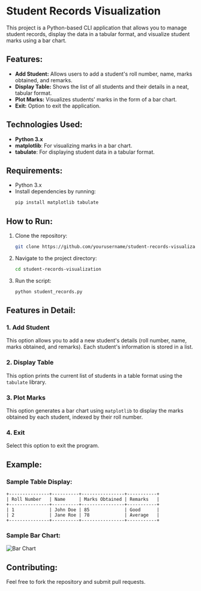 # Student Records Visualization

This project is a Python-based CLI application that allows you to manage student records, display the data in a tabular format, and visualize student marks using a bar chart.

## Features:
- **Add Student:** Allows users to add a student's roll number, name, marks obtained, and remarks.
- **Display Table:** Shows the list of all students and their details in a neat, tabular format.
- **Plot Marks:** Visualizes students' marks in the form of a bar chart.
- **Exit:** Option to exit the application.

## Technologies Used:
- **Python 3.x**
- **matplotlib**: For visualizing marks in a bar chart.
- **tabulate**: For displaying student data in a tabular format.

## Requirements:
- Python 3.x
- Install dependencies by running:
  ```bash
  pip install matplotlib tabulate
  ```

## How to Run:
1. Clone the repository:
   ```bash
   git clone https://github.com/yourusername/student-records-visualization.git
   ```
2. Navigate to the project directory:
   ```bash
   cd student-records-visualization
   ```
3. Run the script:
   ```bash
   python student_records.py
   ```

## Features in Detail:

### 1. Add Student
This option allows you to add a new student's details (roll number, name, marks obtained, and remarks). Each student's information is stored in a list.

### 2. Display Table
This option prints the current list of students in a table format using the `tabulate` library.

### 3. Plot Marks
This option generates a bar chart using `matplotlib` to display the marks obtained by each student, indexed by their roll number.

### 4. Exit
Select this option to exit the program.

## Example:

### Sample Table Display:
```
+---------------+----------+----------------+-----------+
| Roll Number   | Name     | Marks Obtained | Remarks   |
+---------------+----------+----------------+-----------+
| 1             | John Doe | 85             | Good      |
| 2             | Jane Roe | 78             | Average   |
+---------------+----------+----------------+-----------+
```

### Sample Bar Chart:
![Bar Chart](./sample_bar_chart.png)

## Contributing:
Feel free to fork the repository and submit pull requests.
